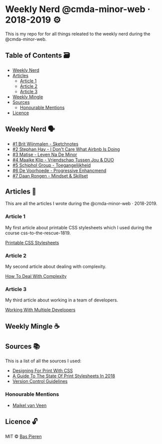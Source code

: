 # Weekly Nerd @cmda-minor-web · 2018-2019 ⚙️

This is my repo for for all things releated to the weekly nerd during the @cmda-minor-web.

## Table of Contents 🗃
* [Weekly Nerd](#weekly-nerd-)
* [Articles](#articles-)
  * [Article 1](#article-1)
  * [Article 2](#article-2)
  * [Article 3](#article-3)
* [Weekly Mingle](#weekly-mingle-)
* [Sources](#sources-)
  * [Honourable Mentions](#honourable-mentions)
* [Licence](#licence-)

## Weekly Nerd 🗣

* [#1 Brit Wijnmalen - Sketchnotes](./weekly-nerd/weekly-nerd-1.md)
* [#2 Stephan Hay - I Don't Care What Airbnb Is Doing](./weekly-nerd/weekly-nerd-2.md)
* [#3 Matise - Leven Na De Minor](./weekly-nerd/weekly-nerd-3.md)
* [#4 Maaike Klip - Vriendschap Tussen Jou & DUO](./weekly-nerd/weekly-nerd-4.md)
* [#5 Schiphol Group - Toegangelijkheid](./weekly-nerd/weekly-nerd-5.md)
* [#6 De Voorhoede - Progressive Enhancmend](./weekly-nerd/weekly-nerd-6.md)
* [#7 Daan Rongen - Mindset & Skillset](./weekly-nerd/weekly-nerd-7.md)

## Articles 📖
This are all the articles I wrote during the @cmda-minor-web · 2018-2019.

### Article 1
My first article about printable CSS stylesheets which I used during the course css-to-the-rescue-1819.

[Printable CSS Stylesheets](./articles/article-1.md)

### Article 2
My second article about dealing with complexity.

[How To Deal With Complexity](./articles/article-2.md)

### Article 3
My third article about working in a team of developers.

[Working With Multiple Developers](./articles/article-3.md)

## Weekly Mingle ☕️

## Sources 📚
This is a list of all the sources I used:

  * [Designing For Print With CSS](https://www.smashingmagazine.com/2015/01/designing-for-print-with-css/)
  * [A Guide To The State Of Print Stylesheets In 2018](https://www.smashingmagazine.com/2018/05/print-stylesheets-in-2018/)
  * [Version Control Guidelines](https://github.com/Maikxx/360-wallscope/blob/master/docs/guidelines/VERSION_CONTROL.md)

### Honourable Mentions

  * [Maikel van Veen](https://github.com/Maikxx)

## Licence 🔓
MIT © [Bas Pieren](https://github.com/BasPieren)
